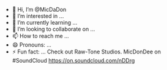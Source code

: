 - 👋 Hi, I’m @MicDaDon
- 👀 I’m interested in ...
- 🌱 I’m currently learning ...
- 💞️ I’m looking to collaborate on ...
- 📫 How to reach me ...
- 😄 Pronouns: ...
- ⚡ Fun fact: ...
Check out Raw-Tone Studios. MicDonDee on #SoundCloud
https://on.soundcloud.com/nDDrg
<!---
MicDaDon/MicDaDon is a ✨ special ✨ repository because its `README.md` (this file) appears on your GitHub profile.
You can click the Preview link to take a look at your changes.
https://open.spotify.com/artist/0NlV1KPscvJOFJBb3PYUV8?si=ubc9W1KUR7u25mIl0nnGEg--->
